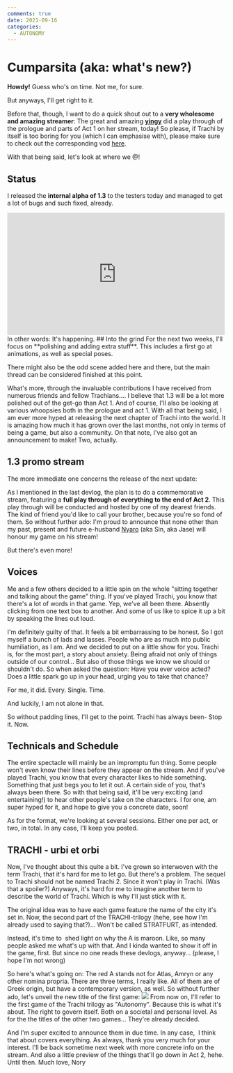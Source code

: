 ```yaml
---
comments: true
date: 2021-09-16
categories:
  - AUTONOMY
---
```


# Cumparsita (aka: what's new?)

**Howdy!**
Guess who's on time.
Not me, for sure.

But anyways, I'll get right to it.

Before that, though, I want to do a quick shout out to a **very wholesome and amazing streamer**:
The great and amazing [**yingy**](https://www.twitch.tv/yingy9) did a play through of the prologue and parts of Act 1 on her stream, today!
So please, if Trachi by itself is too boring for you (which I can emphasise with), please make sure to check out the corresponding vod [here](https://www.twitch.tv/videos/1150125795).

With that being said, let's look at where we @!

## Status
I released the **internal alpha of 1.3** to the testers today and managed to get a lot of bugs and such fixed, already.
<iframe src="https://www.youtube.com/embed/z-wEjO9wG_Q" width="500" height="281" frameborder="0" allowfullscreen></iframe>
In other words: It's happening.
## Into the grind
For the next two weeks, I'll focus on **polishing and adding extra stuff**. 
This includes a first go at animations, as well as special poses.

There might also be the odd scene added here and there, but the main thread can be considered finished at this point.

What's more, through the invaluable contributions I have received from numerous friends and fellow Trachians....
I believe that 1.3 will be a lot more polished out of the get-go than Act 1.
And of course, I'll also be looking at various whoopsies both in the prologue and act 1.
With all that being said, I am ever more hyped at releasing the next chapter of Trachi into the world.
It is amazing how much it has grown over the last months, not only in terms of being a game, but also a community.
On that note, I've also got an announcement to make!
Two, actually.

## 1.3 promo stream
The more immediate one concerns the release of the next update:

As I mentioned in the last devlog, the plan is to do a commemorative stream, featuring a **full play through of everything to the end of Act 2**.
This play through will be conducted and hosted by one of my dearest friends.
The kind of friend you'd like to call your brother, because you're so fond of them.
So without further ado:
I'm proud to announce that none other than my past, present and future e-husband [Nyaro](https://www.twitch.tv/nyaro) (aka Sin, aka Jase) will honour my game on his stream!

But there's even more!

## Voices
Me and a few others decided to a little spin on the whole "sitting together and talking about the game" thing.
If you've played Trachi, you know that there's a lot of words in that game.
Yep, we've all been there.
Absently clicking from one text box to another.
And some of us like to spice it up a bit by speaking the lines out loud.

I'm definitely guilty of that.
It feels a bit embarrassing to be honest.
So I got myself a bunch of lads and lasses.
People who are as much into public humiliation, as I am.
And we decided to put on a little show for you.
Trachi is, for the most part, a story about anxiety.
Being afraid not only of things outside of our control...
But also of those things we know we should or shouldn't do.
So when asked the question: Have you ever voice acted?
Does a little spark go up in your head, urging you to take that chance?

For me, it did.
Every. Single. Time.

And luckily, I am not alone in that.

So without padding lines, I'll get to the point.
Trachi has always been- Stop it. Now.

## Technicals and Schedule
The entire spectacle will mainly be an impromptu fun thing.
Some people won't even know their lines before they appear on the stream.
And if you've played Trachi, you know that every character likes to hide something.
Something that just begs you to let it out.
A certain side of you, that's always been there.
So with that being said, it'll be very exciting (and entertaining!) to hear other people's take on the characters.
I for one, am super hyped for it, and hope to give you a concrete date, soon!

As for the format, we're looking at several sessions. Either one per act, or two, in total.
In any case, I'll keep you posted.

## TRACHI - urbi et orbi
Now, I've thought about this quite a bit.
I've grown so interwoven with the term Trachi, that it's hard for me to let go.
But there's a problem.
The sequel to Trachi should not be named Trachi 2.
Since it won't play in Trachi. (Was that a spoiler?)
Anyways, it's hard for me to imagine another term to describe the world of Trachi.
Which is why I'll just stick with it.

The original idea was to have each game feature the name of the city it's set in.
Now, the second part of the TRACHI-trilogy (hehe, see how I'm already used to saying that?)...
Won't be called STRATFURT, as intended.

Instead, it's time to  shed light on why the A is maroon.
Like, so many people asked me what's up with that.
And I kinda wanted to show it off in the game, first.
But since no one reads these devlogs, anyway... (please, I hope I'm not wrong)

So here's what's going on:
The red A stands not for Atlas, Amryn or any other nomina propria.
There are three terms, I really like.
All of them are of Greek origin, but have a contemporary version, as well.
So without further ado, let's unveil the new title of the first game:
![](https://img.itch.zone/aW1nLzY5OTc4NTMucG5n/original/cVJlew.png)
From now on, I'll refer to the first game of the Trachi trilogy as "Autonomy".
Because this is what it's about.
The right to govern itself.
Both on a societal and personal level.
As for the the titles of the other two games...
They're already decided.

And I'm super excited to announce them in due time.
In any case,  I think that about covers everything.
As always, thank you very much for your interest.
I'll be back sometime next week with more concrete info on the stream.
And also a little preview of the things that'll go down in Act 2, hehe.
Until then.
Much love,
Nory

